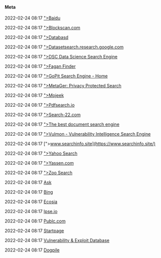 ####  Meta

2022-02-24 08:17 [&quot;&gt;Baidu](https://www.baidu.com/)

2022-02-24 08:17 [&quot;&gt;Blockscan.com](https://blockscan.com/)

2022-02-24 08:17 [&quot;&gt;Databasd](https://databasd.com/)

2022-02-24 08:17 [&quot;&gt;Datasetsearch.research.google.com](https://datasetsearch.research.google.com/)

2022-02-24 08:17 [&quot;&gt;DSC Data Science Search Engine](https://www.datasciencecentral.com/?s=&q=deep+learning)

2022-02-24 08:17 [&quot;&gt;Fagan Finder](https://www.faganfinder.com/#search)

2022-02-24 08:17 [&quot;&gt;GoPit Search Engine - Home](https://www.gopit.com/socialsearch/index.php?type=Social)

2022-02-24 08:17 [&quot;&gt;MetaGer: Privacy Protected Search](https://metager3.de/en)

2022-02-24 08:17 [&quot;&gt;Mojeek](https://www.mojeek.com/)

2022-02-24 08:17 [&quot;&gt;Pdfsearch.io](https://www.pdfsearch.io/)

2022-02-24 08:17 [&quot;&gt;Search-22.com](https://search-22.com/)

2022-02-24 08:17 [&quot;&gt;The best document search engine](https://www.doc-txt.com/)

2022-02-24 08:17 [&quot;&gt;Vulmon - Vulnerability Intelligence Search Engine](https://vulmon.com/)

2022-02-24 08:17 [&quot;&gt;www.searchinfo.site](https://www.searchinfo.site/)

2022-02-24 08:17 [&quot;&gt;Yahoo Search](https://search.yahoo.com/)

2022-02-24 08:17 [&quot;&gt;Yassen.com](https://yassen.com/)

2022-02-24 08:17 [&quot;&gt;Zoo Search](https://www.metacrawler.com/)

2022-02-24 08:17 [Ask](https://www.ask.com/?o=1474130)

2022-02-24 08:17 [Bing](https://www.bing.com/)

2022-02-24 08:17 [Ecosia](https://www.ecosia.org/)

2022-02-24 08:17 [Ipse.io](https://www.ipse.io/)

2022-02-24 08:17 [Publc.com](https://publc.com/)

2022-02-24 08:17 [Startpage](https://www.startpage.com/)

2022-02-24 08:17 [Vulnerability &amp; Exploit Database](https://www.rapid7.com/db/)

2022-02-24 08:17 [Dogpile](https://www.dogpile.com/?sc=CpFwKfjnECaf20)



